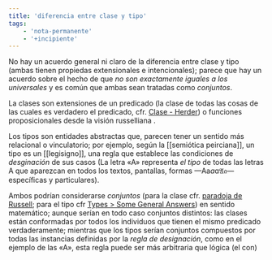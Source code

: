 ```yaml
---
title: 'diferencia entre clase y tipo'
tags:
    - 'nota-permanente'
    - '+incipiente'
---
```

No hay un acuerdo general ni claro de la diferencia entre clase y tipo (ambas tienen propiedas extensionales e intencionales); parece que hay un acuerdo sobre el hecho de que *no son exactamente iguales a los universales* y es común que ambas sean tratadas como *conjuntos*.

La clases son extensiones de un predicado (la clase de todas las cosas de las cuales es verdadero el predicado, cfr. [Clase - Herder](https://encyclopaedia.herdereditorial.com/wiki/Clase_(l%C3%B3gica))) o funciones proposicionales desde la visión russelliana .

Los tipos son entidades abstractas que, parecen tener un sentido más relacional o vinculatorio; por ejemplo, según la [[semiótica peirciana]], un tipo es un [[legisigno]], una regla que establece las condiciones de *desginación* de sus casos (La letra «A» representa *el tipo* de todas las letras A que aparezcan en todos los textos, pantallas, formas —Aa*a*ɑ𝔄𝔞— específicas y particulares).

Ambos podrían considerarse *conjuntos* (para la clase cfr. [paradoja de Russell](https://encyclopaedia.herdereditorial.com/wiki/Paradoja_de_Russell); para el tipo cfr [Types > Some General Answers](https://plato.stanford.edu/entries/types-tokens/#SomeGenAs)) en sentido matemático; aunque serían en todo caso conjuntos distintos: las clases están conformadas por todos los individuos que tienen el mismo predicado verdaderamente; mientras que los tipos serían conjuntos compuestos por todas las instancias definidas por la *regla de designación*, como en el ejemplo de las «A», esta regla puede ser más arbitraria que lógica (el con) 